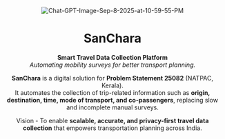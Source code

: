 <!-- SanChara README.md -->

<p align="center">
  <img src="https://i.ibb.co/Q3NN25Dx/Chat-GPT-Image-Sep-8-2025-at-10-59-55-PM.png" alt="Chat-GPT-Image-Sep-8-2025-at-10-59-55-PM" border="0">
</p>
<h1 align="center">SanChara</h1>

<p align="center">
  <strong>Smart Travel Data Collection Platform</strong><br/>
  <em>Automating mobility surveys for better transport planning.</em>
</p>

<div align="center">

**SanChara** is a digital solution for **Problem Statement 25082** (NATPAC, Kerala).  
It automates the collection of trip-related information such as **origin, destination, time, mode of transport, and co-passengers**, replacing slow and incomplete manual surveys.  

Vision - To enable **scalable, accurate, and privacy-first travel data collection** that empowers transportation planning across India.

</div>
